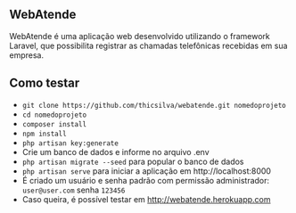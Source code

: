 ## WebAtende

WebAtende é uma aplicação web desenvolvido utilizando o framework Laravel, que possibilita registrar as chamadas telefônicas recebidas em sua empresa.

## Como testar

-   `git clone https://github.com/thicsilva/webatende.git nomedoprojeto`
-   `cd nomedoprojeto`
-   `composer install`
-   `npm install`
-   `php artisan key:generate`
-   Crie um banco de dados e informe no arquivo .env
-   `php artisan migrate --seed` para popular o banco de dados
-   `php artisan serve` para iniciar a aplicação em http://localhost:8000
-   É criado um usuário e senha padrão com permissão administrador: `user@user.com` senha `123456`
-   Caso queira, é possível testar em http://webatende.herokuapp.com

